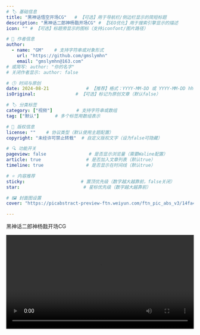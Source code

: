 ```yaml
---
# 🏷️ 基础信息
title: "黑神话悟空开场CG"   # 【可选】用于导航栏/侧边栏显示的简短标题
description: "黑神话二郎神杨戬开场CG" # 【SEO优化】用于搜索引擎显示的描述
icon: "" # 【可选】标题旁显示的图标（支持iconfont/图片路径）

# 👤 作者信息
author: 
  - name: "GM"    # 支持字符串或对象形式
    url: "https://github.com/gmslymhn" 
    email: "gmslymhn@163.com"
# 或简写: author: "你的名字" 
# 关闭作者显示: author: false

# 🕒 时间与原创
date: 2024-08-21              # 【推荐】格式：YYYY-MM-DD 或 YYYY-MM-DD hh:mm:ss
isOriginal:               # 【可选】标记为原创文章（默认false）

# 🏷️ 分类标签
category: ["视频"]         # 支持字符串或数组
tag: ["默认"]      # 多个标签用数组表示

# 📜 版权信息
license: ""    # 协议类型（默认使用主题配置）
copyright: "未经许可禁止转载"  # 自定义版权文字（设为false可隐藏）

# 🔍 功能开关
pageview: false                # 是否显示浏览量（需要Waline配置）
article: true                 # 是否加入文章列表（默认true）
timeline: true                # 是否显示在时间线（默认true）

# ⭐ 内容推荐
sticky:                     # 置顶优先级（数字越大越靠前，false关闭）
star:                        # 星标优先级（数字越大越靠前）

# 🖼️ 封面图设置
cover: "https://picabstract-preview-ftn.weiyun.com/ftn_pic_abs_v3/14fa4df6f90863fb19565344a5519bdd28aab4429ec6b1eeb4493c9fd582dd896b2040a483295a798f4a6ab73cf9068d?pictype=scale&from=30013&version=3.3.3.3&fname=2024-08-21SraEx.png&size=1000"  # 文章卡片封面图（建议尺寸：1200×600）

---
```

黑神话二郎神杨戬开场CG
<!-- more -->

<video width="100%" controls> <source src="https://vercel-lz.tyut.tech/api/lz?fid=iaDA5282t4sj&pwd=b3ky&isNewd=https://innlab.lanzn.com" type="video/mp4"> 您的浏览器不支持MP3播放 </video>
